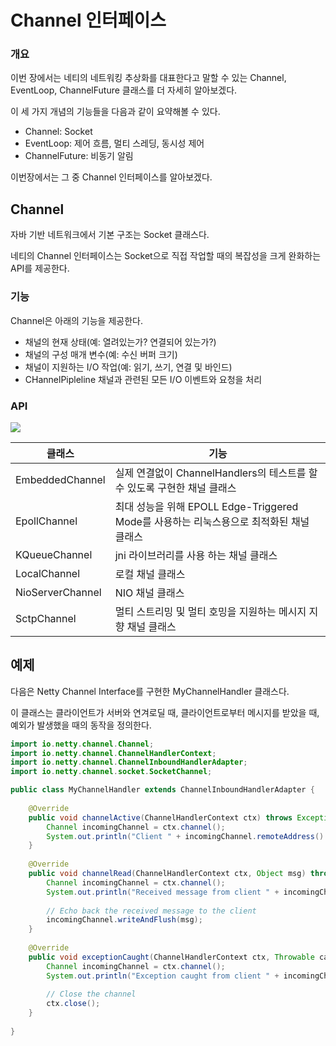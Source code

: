 # Channel 인터페이스

### 개요

이번 장에서는 네티의 네트워킹 추상화를 대표한다고 말할 수 있는 Channel, EventLoop, ChannelFuture 클래스를 더 자세히 알아보겠다.

이 세 가지 개념의 기능들을 다음과 같이 요약해볼 수 있다.

- Channel: Socket
- EventLoop: 제어 흐름, 멀티 스레딩, 동시성 제어
- ChannelFuture: 비동기 알림

이번장에서는 그 중 Channel 인터페이스를 알아보겠다.

## Channel

자바 기반 네트워크에서 기본 구조는 Socket 클래스다.

네티의 Channel 인터페이스는 Socket으로 직접 작업할 때의 복잡성을 크게 완화하는 API를 제공한다.


### 기능
Channel은 아래의 기능을 제공한다.
- 채널의 현재 상태(예: 열려있는가? 연결되어 있는가?)
- 채널의 구성 매개 변수(예: 수신 버퍼 크기)
- 채널이 지원하는 I/O 작업(예: 읽기, 쓰기, 연결 및 바인드)
- CHannelPipleline 채널과 관련된 모든 I/O 이벤트와 요청을 처리

### API


![](https://parkhyeokjin.github.io/img/netty/netty-channel.PNG)

클래스 | 기능
--|--
EmbeddedChannel | 실제 연결없이 ChannelHandlers의 테스트를 할 수 있도록 구현한 채널 클래스
EpollChannel | 최대 성능을 위해 EPOLL Edge-Triggered Mode를 사용하는 리눅스용으로 최적화된 채널 클래스
KQueueChannel | jni 라이브러리를 사용 하는 채널 클래스
LocalChannel | 로컬 채널 클래스
NioServerChannel | NIO 채널 클래스
SctpChannel | 멀티 스트리밍 및 멀티 호밍을 지원하는 메시지 지향 채널 클래스


## 예제

다음은 Netty Channel Interface를 구현한 MyChannelHandler 클래스다.

이 클래스는 클라이언트가 서버와 연겨로딜 때, 클라이언트로부터 메시지를 받았을 때, 예외가 발생했을 때의 동작을 정의한다.

```java
import io.netty.channel.Channel;
import io.netty.channel.ChannelHandlerContext;
import io.netty.channel.ChannelInboundHandlerAdapter;
import io.netty.channel.socket.SocketChannel;

public class MyChannelHandler extends ChannelInboundHandlerAdapter {
    
    @Override
    public void channelActive(ChannelHandlerContext ctx) throws Exception {
        Channel incomingChannel = ctx.channel();
        System.out.println("Client " + incomingChannel.remoteAddress() + " has connected.");
    }
    
    @Override
    public void channelRead(ChannelHandlerContext ctx, Object msg) throws Exception {
        Channel incomingChannel = ctx.channel();
        System.out.println("Received message from client " + incomingChannel.remoteAddress() + ": " + msg);
        
        // Echo back the received message to the client
        incomingChannel.writeAndFlush(msg);
    }
    
    @Override
    public void exceptionCaught(ChannelHandlerContext ctx, Throwable cause) throws Exception {
        Channel incomingChannel = ctx.channel();
        System.out.println("Exception caught from client " + incomingChannel.remoteAddress() + ": " + cause.getMessage());
        
        // Close the channel
        ctx.close();
    }
    
}
```